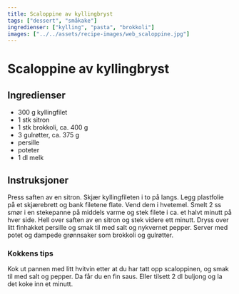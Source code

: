 ```yaml
---
title: Scaloppine av kyllingbryst
tags: ["dessert", "småkake"]
ingredienser: ["kylling", "pasta", "brokkoli"]
images: ["../../assets/recipe-images/web_scaloppine.jpg"]
---
```


# Scaloppine av kyllingbryst

## Ingredienser

- 300 g kyllingfilet
- 1 stk sitron
- 1 stk brokkoli, ca. 400 g
- 3 gulrøtter, ca. 375 g
- persille
- poteter
- 1 dl melk

## Instruksjoner

Press saften av en sitron. Skjær kyllingfileten i to på langs. Legg plastfolie på et skjærebrett og bank filetene flate. Vend dem i hvetemel. Smelt 2 ss smør i en stekepanne på middels varme og stek filete i ca. et halvt minutt på hver side. Hell over saften av en sitron og stek videre ett minutt. Dryss over litt finhakket persille og smak til med salt og nykvernet pepper. Server med potet og dampede grønnsaker som brokkoli og gulrøtter.

### Kokkens tips

Kok ut pannen med litt hvitvin etter at du har tatt opp scaloppinen, og smak til med salt og pepper. Da får du en fin saus. Eller tilsett 2 dl buljong og la det koke inn et minutt.
